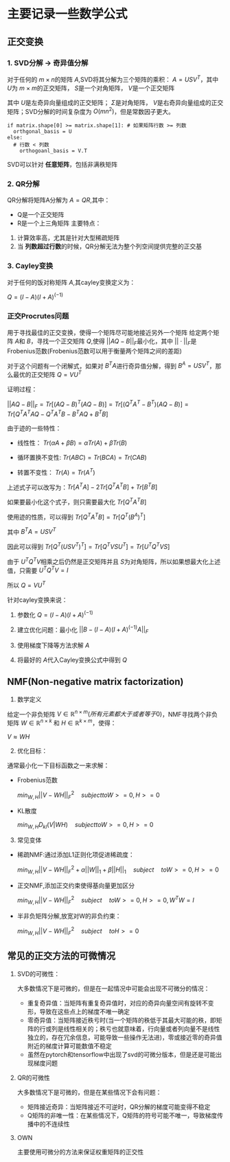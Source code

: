# 主要记录一些数学公式

## 正交变换
### 1. SVD分解 -> 奇异值分解
对于任何的 $m\times n$的矩阵 $A$,SVD将其分解为三个矩阵的乘积：
$A = USV^T$，其中 $U$为 $m\times m$的正交矩阵， $S$是一个对角矩阵， $V$是一个正交矩阵

其中 $U$是左奇异向量组成的正交矩阵； $\Sigma$是对角矩阵， $V$是右奇异向量组成的正交矩阵；SVD分解的时间复杂度为 $O(mn^2)$，但是常数因子更大。
```
if matrix.shape[0] >= matrix.shape[1]: # 如果矩阵行数 >= 列数
  orthgonal_basis = U
else:
  # 行数 < 列数
    orthogoanl_basis = V.T
```
SVD可以针对 **任意矩阵**，包括非满秩矩阵

### 2. QR分解

QR分解将矩阵A分解为 $A = QR$,其中：
  * Q是一个正交矩阵
  * R是一个上三角矩阵
主要特点：
1. 计算效率高，尤其是针对大型稀疏矩阵
2. 当 **列数超过行数**的时候，QR分解无法为整个列空间提供完整的正交基

### 3. Cayley变换

对于任何的饭对称矩阵 $A$,其cayley变换定义为：

$Q = (I-A)(I+A)^{(-1)}$


### 正交Procrutes问题
用于寻找最佳的正交变换，使得一个矩阵尽可能地接近另外一个矩阵
给定两个矩阵 $A$和 $B$，寻找一个正交矩阵 $Q$,使得 $||AQ-B||_F$最小化，其中 $||\cdot ||_F$是Frobenius范数(Frobenius范数可以用于衡量两个矩阵之间的差距)

对于这个问题有一个闭解式，如果对 $B^TA$进行奇异值分解，得到 $B^A = USV^T$，那么最优的正交矩阵 $Q = VU^T$

证明过程：

$||AQ-B||_F = Tr[(AQ-B)^T(AQ-B)]=Tr[(Q^TA^T-B^T)(AQ-B)]=Tr[Q^TA^TAQ-Q^TA^TB-B^TAQ+B^TB]$

由于迹的一些特性：
* 线性性： $Tr(\alpha A+\beta B) = \alpha Tr(A)+\beta Tr(B)$

* 循环置换不变性: $Tr(ABC)=Tr(BCA)=Tr(CAB)$

* 转置不变性： $Tr(A) = Tr(A^T)$


上述式子可以改写为：$Tr[A^TA]- 2Tr[Q^TA^TB]+Tr[B^TB]$

如果要最小化这个式子，则只需要最大化  $Tr[Q^TA^TB]$

使用迹的性质，可以得到 $Tr[Q^TA^TB] = Tr[Q^T(B^A)^T]$

其中 $B^TA = USV^T$

因此可以得到 $Tr[Q^T(USV^T)^T] = Tr[Q^TVSU^T] = Tr[U^TQ^TVS]$

由于 $U^TQ^TV$相乘之后仍然是正交矩阵并且 $S$为对角矩阵，所以如果想最大化上述值，只需要 $U^TQ^TV= I$

所以 $Q = VU^T$

针对cayley变换来说：

1. 参数化 $Q = (I-A)(I+A)^{(-1)}$

2. 建立优化问题：最小化 $||B-(I-A)(I+A)^{(-1)}A||_F$

3. 使用梯度下降等方法求解 $A$
4. 将最好的 $A$代入Cayley变换公式中得到 $Q$

## NMF(Non-negative matrix factorization)

1. 数学定义

给定一个非负矩阵 $V \in \mathbb{R}^{n\times m}(所有元素都大于或者等于0)$，NMF寻找两个非负矩阵 $W \in \mathbb{R}^{n \times k}$ 和 $H \in \mathbb{R}^{k \times m}$，使得：

  $V \approx WH$

2. 优化目标：

通常最小化一下目标函数之一来求解：

* Frobenius范数

    $min_{W,H} ||V-WH||_F^2 \quad subject to W>=0,H>=0$

* KL散度

    $min_{W,H}D_{kl}(V|WH) \quad subject to W>=0,H>=0$

3. 常见变体

* 稀疏NMF:通过添加L1正则化项促进稀疏度：

    $min_{W,H}||V-WH||^2_F+\alpha ||W||_1 + \beta ||H||_1 \quad subject \quad to W>=0,H>=0$

* 正交NMF,添加正交约束使得基向量更加区分

    $min_{W,H}||V-WH||^2_F \quad subject \quad to W>=0,H>=0,W^TW = I$


* 半非负矩阵分解,放宽对W的非负约束：

     $min_{W,H}||V-WH||^2_F \quad subject \quad to H>=0$

## 常见的正交方法的可微情况

1. SVD的可微性：

     大多数情况下是可微的，但是在一起情况中可能会出现不可微分的情况：

     * 重复奇异值：当矩阵有重复奇异值时，对应的奇异向量空间有旋转不变形，导致在这些点上的梯度不唯一确定
     * 零奇异值：当矩阵接近秩亏时(当一个矩阵的秩低于其最大可能的秩，即矩阵的行或列是线性相关的；秩亏也就意味着，行向量或者列向量不是线性独立的，存在冗余信息，可能导致一些操作无法进)，零或接近零的奇异值附近的梯度计算可能数值不稳定
     * 虽然在pytorch和tensorflow中出现了svd的可微分版本，但是还是可能出现梯度问题


2. QR的可微性

     大多数情况下是可微的，但是在某些情况下会有问题：

      * 矩阵接近奇异：当矩阵接近不可逆时，QR分解的梯度可能变得不稳定
      * Q矩阵的非唯一性：在某些情况下，Q矩阵的符号可能不唯一，导致梯度传播中的不连续性

3. OWN

   主要使用可微分的方法来保证权重矩阵的正交性



